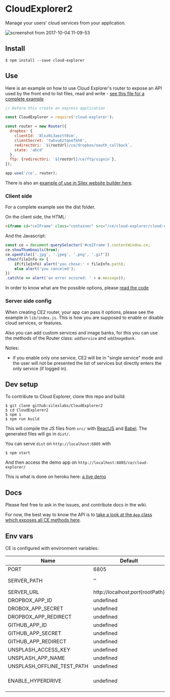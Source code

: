 # CloudExplorer2

Manage your users' cloud services from your application.

![screenshot from 2017-10-04 11-09-53](https://user-images.githubusercontent.com/715377/31186578-a357a146-a8f4-11e7-8650-f95d16f643b0.png)


## Install

```
$ npm install --save cloud-explorer
```

## Use

Here is an example on how to use Cloud Explorer's router to expose an API used by the front end to list files, read and write - [see this file for a complete example](https://github.com/silexlabs/CloudExplorer2/blob/main/lib/index.js)

```js
// before this create an express application

const CloudExplorer = require('cloud-explorer');

const router = new Router({
  dropbox: {
    clientId: '8lxz0i3aeztt0im',
    clientSecret: 'twhvu6ztqnefkh6',
    redirectUri: `${rootUrl}/ce/dropbox/oauth_callback`,
    state: 'abcd'
  },
  ftp: {redirectUri: `${rootUrl}/ce/ftp/signin`},
});

app.use('/ce', router);
```

There is also an [example of use in Silex website builder here](https://github.com/silexlabs/Silex/blob/develop/dist/server/CloudExplorerRouter.js).


### Client side

For a complete example see the dist folder.

On the client side, the HTML:

```html
<iframe id="ceIFrame" class="container" src="/ce/cloud-explorer/cloud-explorer.html" />
```

And the Javascript:

```javascript
const ce = document.querySelector('#ceIFrame').contentWindow.ce;
ce.showThumbnails(true);
ce.openFile(['.jpg', '.jpeg', '.png', '.gif'])
.then(fileInfo => {
    if(fileInfo) alert('you chose:' + fileInfo.path);
    else alert('you canceled');
})
.catch(e => alert('an error occured: ' + e.message));
```

In order to know what are the possible options, please [read the code](./src/js/App.jsx)

### Server side config

When creating CE2 router, your app can pass it options, please see the example in `lib/index.js`. This is how you are supposed to enable or disable cloud services, or features.

Also you can add custom services and image banks, for this you can use the methods of the Router class: `addService` and `addImageBank`.

Notes:

* if you enable only one service, CE2 will be in "single service" mode and the user will not be presented the list of services but directly enters the only service (if logged in).

## Dev setup

To contribute to Cloud Explorer, clone this repo and build:

```
$ git clone github:silexlabs/CloudExplorer2
$ cd CloudExplorer2
$ npm i
$ npm run build
```

This will compile the JS files from `src/` with [ReactJS](https://facebook.github.io/react/) and [Babel](https://babeljs.io/). The generated files will go in `dist/`.

You can serve `dist` on `http://localhost:6805` with

```
$ npm start
```

And then access the demo app on `http://localhost:6805/ce/cloud-explorer/`

This is what is done on heroku here: [a live demo](https://cloud-explorer2.herokuapp.com/ce/cloud-explorer/)

## Docs

Please feel free to ask in the issues, and contribute docs in the wiki.

For now, the best way to know the API is to [take a look at the `App` class which exposes all CE methods here](https://github.com/silexlabs/CloudExplorer2/blob/main/src/js/App.jsx#L106).

## Env vars

CE is configured with environment variables:

| Name | Default | Description |
| -- | -- | -- |
| PORT | 6805 | |
| SERVER_PATH | '' | Example: '/a-path' |
| SERVER_URL | http://localhost:${port}${rootPath} | |
| DROPBOX_APP_ID | undefined | |
| DROBOX_APP_SECRET | undefined | |
| DROPBOX_APP_REDIRECT | undefined | |
| GITHUB_APP_ID | undefined | |
| GITHUB_APP_SECRET | undefined | |
| GITHUB_APP_REDIRECT | undefined | |
| UNSPLASH_ACCESS_KEY | undefined | |
| UNSPLASH_APP_NAME | undefined | |
| UNSPLASH_OFFLINE_TEST_PATH | undefined | |
| ENABLE_HYPERDRIVE | undefined | "true" or anything else |

